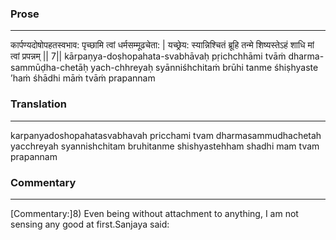 ### Prose 
 --- 
कार्पण्यदोषोपहतस्वभाव:
पृच्छामि त्वां धर्मसम्मूढचेता: |
यच्छ्रेय: स्यान्निश्चितं ब्रूहि तन्मे
शिष्यस्तेऽहं शाधि मां त्वां प्रपन्नम् || 7||
kārpaṇya-doṣhopahata-svabhāvaḥ
pṛichchhāmi tvāṁ dharma-sammūḍha-chetāḥ
yach-chhreyaḥ syānniśhchitaṁ brūhi tanme
śhiṣhyaste ’haṁ śhādhi māṁ tvāṁ prapannam

### Translation 
 --- 
karpanyadoshopahatasvabhavah pricchami tvam dharmasammudhachetah yacchreyah syannishchitam bruhitanme shishyastehham shadhi mam tvam prapannam

### Commentary 
 --- 
[Commentary:]8) Even being without attachment to anything, I am not sensing any good at first.Sanjaya said: